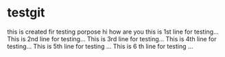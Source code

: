 # testgit
this is created fir testing porpose
hi how are you
this is 1st line for testing...
This is 2nd line for testing...
This is 3rd line for testing...
This is 4th line for testing...
This is 5th line for testing ...
This is 6 th line for testing ...

